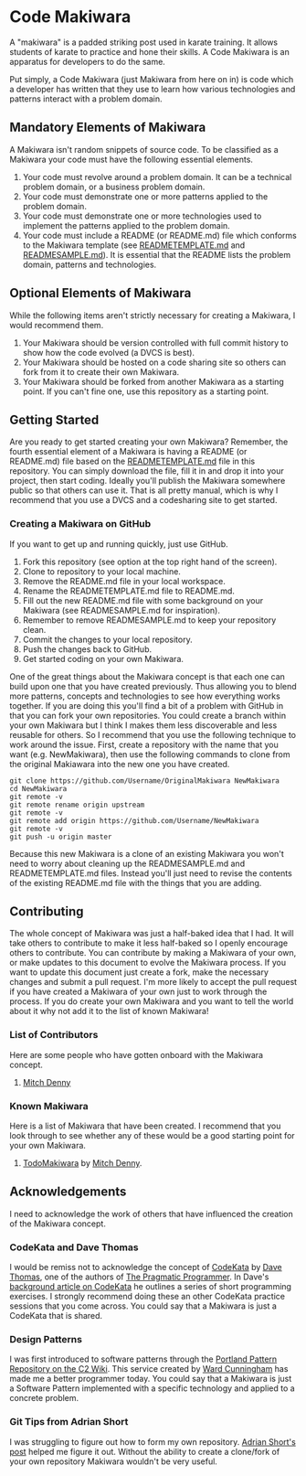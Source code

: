 # Code Makiwara
A "makiwara" is a padded striking post used in karate training. It allows students of karate to practice and hone their skills. A Code Makiwara is an apparatus for developers to do the same.

Put simply, a Code Makiwara (just Makiwara from here on in) is code which a developer has written that they use to learn how various technologies and patterns interact with a problem domain.

## Mandatory Elements of Makiwara
A Makiwara isn't random snippets of source code. To be classified as a Makiwara your code must have the following essential elements.

1. Your code must revolve around a problem domain. It can be a technical problem domain, or a business problem domain.
2. Your code must demonstrate one or more patterns applied to the problem domain.
3. Your code must demonstrate one or more technologies used to implement the patterns applied to the problem domain.
4. Your code must include a README (or README.md) file which conforms to the Makiwara template (see [READMETEMPLATE.md](https://github.com/MitchDenny/Makiwara/blob/master/READMETEMPLATE.md) and [READMESAMPLE.md](https://github.com/MitchDenny/Makiwara/blob/master/READMESAMPLE.md)). It is essential that the README lists the problem domain, patterns and technologies.

## Optional Elements of Makiwara
While the following items aren't strictly necessary for creating a Makiwara, I would recommend them.

1. Your Makiwara should be version controlled with full commit history to show how the code evolved (a DVCS is best).
2. Your Makiwara should be hosted on a code sharing site so others can fork from it to create their own Makiwara.
3. Your Makiwara should be forked from another Makiwara as a starting point. If you can't fine one, use this repository as a starting point.

## Getting Started
Are you ready to get started creating your own Makiwara? Remember, the fourth essential element of a Makiwara is having a README (or README.md) file based on the [READMETEMPLATE.md](https://github.com/MitchDenny/Makiwara/blob/master/READMETEMPLATE.md) file in this repository. You can simply download the file, fill it in and drop it into your project, then start coding. Ideally you'll publish the Makiwara somewhere public so that others can use it. That is all pretty manual, which is why I recommend that you use a DVCS and a codesharing site to get started.

### Creating a Makiwara on GitHub
If you want to get up and running quickly, just use GitHub.

1. Fork this repository (see option at the top right hand of the screen).
2. Clone to repository to your local machine.
3. Remove the README.md file in your local workspace.
4. Rename the READMETEMPLATE.md file to README.md.
5. Fill out the new README.md file with some background on your Makiwara (see READMESAMPLE.md for inspiration).
6. Remember to remove READMESAMPLE.md to keep your repository clean.
7. Commit the changes to your local repository.
8. Push the changes back to GitHub.
9. Get started coding on your own Makiwara.

One of the great things about the Makiwara concept is that each one can build upon one that you have created previously. Thus allowing you to blend more patterns, concepts and technologies to see how everything works together. If you are doing this you'll find a bit of a problem with GitHub in that you can fork your own repositories. You could create a branch within your own Makiwara but I think I makes them less discoverable and less reusable for others. So I recommend that you use the following technique to work around the issue. First, create a repository with the name that you want (e.g. NewMakiwara), then use the following commands to clone from the original Makiawara into the new one you have created.

    git clone https://github.com/Username/OriginalMakiwara NewMakiwara
    cd NewMakiwara
    git remote -v
    git remote rename origin upstream
    git remote -v
    git remote add origin https://github.com/Username/NewMakiwara
    git remote -v
    git push -u origin master

Because this new Makiwara is a clone of an existing Makiwara you won't need to worry about cleaning up the READMESAMPLE.md and READMETEMPLATE.md files. Instead you'll just need to revise the contents of the existing README.md file with the things that you are adding.

## Contributing
The whole concept of Makiwara was just a half-baked idea that I had. It will take others to contribute to make it less half-baked so I openly encourage others to contribute. You can contribute by making a Makiwara of your own, or make updates to this document to evolve the Makiwara process. If you want to update this document just create a fork, make the necessary changes and submit a pull request. I'm more likely to accept the pull request if you have created a Makiwara of your own just to work through the process. If you do create your own Makiwara and you want to tell the world about it why not add it to the list of known Makiwara!

### List of Contributors
Here are some people who have gotten onboard with the Makiwara concept.

1. [Mitch Denny](http://blog.mitchdenny.com)

### Known Makiwara
Here is a list of Makiwara that have been created. I recommend that you look through to see whether any of these would be a good starting point for your own Makiwara.

1. [TodoMakiwara](http://github.com/MitchDenny/TodoMakiwara/) by [Mitch Denny](http://blog.mitchdenny.com).

## Acknowledgements
I need to acknowledge the work of others that have influenced the creation of the Makiwara concept.

### CodeKata and Dave Thomas
I would be remiss not to acknowledge the concept of [CodeKata](http://codekata.pragprog.com/) by [Dave Thomas](http://pragdave.pragprog.com/), one of the authors of [The Pragmatic Programmer](http://pragprog.com/book/tpp/the-pragmatic-programmer). In Dave's [background article on CodeKata](http://codekata.pragprog.com/2007/01/code_kata_backg.html#more) he outlines a series of short programming exercises. I strongly recommend doing these an other CodeKata practice sessions that you come across. You could say that a Makiwara is just a CodeKata that is shared.

### Design Patterns
I was first introduced to software patterns through the [Portland Pattern Repository on the C2 Wiki](http://c2.com/ppr/). This service created by [Ward Cunningham](http://en.wikipedia.org/wiki/Ward_Cunningham) has made me a better programmer today. You could say that a Makiwara is just a Software Pattern implemented with a specific technology and applied to a concrete problem.

### Git Tips from Adrian Short
I was struggling to figure out how to form my own repository. [Adrian Short's post](http://alt.adrianshort.co.uk/blog/2011/11/08/create-multiple-forks-of-a-github-repo/) helped me figure it out. Without the ability to create a clone/fork of your own repository Makiwara wouldn't be very useful.
